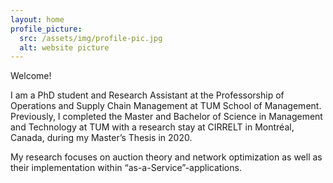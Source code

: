 ```yaml
---
layout: home
profile_picture:
  src: /assets/img/profile-pic.jpg
  alt: website picture
---
```


<p>
  Welcome!
  
  I am a PhD student and Research Assistant at the Professorship of Operations and Supply Chain Management at TUM School of Management. Previously, I completed the Master and Bachelor of Science in Management and Technology at TUM with a research stay at CIRRELT in Montréal, Canada, during my Master’s Thesis in 2020. 
  
  My research focuses on auction theory and network optimization as well as their implementation within “as-a-Service”-applications.  
  
</p>
